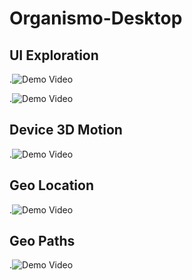 # Organismo-Desktop


UI Exploration
-
.![Demo Video](https://j.gifs.com/zm2J1Y.gif)

.![Demo Video](https://j.gifs.com/k5Jv1Y.gif)

Device 3D Motion
-
.![Demo Video](https://j.gifs.com/wjYLBm.gif)

Geo Location
-
.![Demo Video](https://j.gifs.com/nZMyvY.gif)

Geo Paths
-
.![Demo Video](https://j.gifs.com/qjwQG2.gif)
